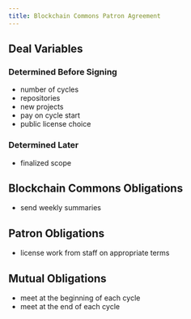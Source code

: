 ```yaml
---
title: Blockchain Commons Patron Agreement
---
```


## Deal Variables

### Determined Before Signing

- number of cycles
- repositories
- new projects
- pay on cycle start
- public license choice

### Determined Later

- finalized scope

## Blockchain Commons Obligations

- send weekly summaries

## Patron Obligations

- license work from staff on appropriate terms

## Mutual Obligations

- meet at the beginning of each cycle
- meet at the end of each cycle
